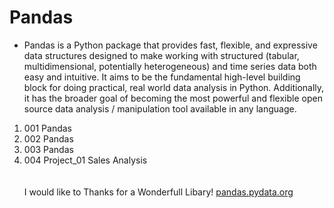 # Pandas
- Pandas is a Python package that provides fast, flexible, and expressive data structures designed to make working with structured (tabular, multidimensional, potentially heterogeneous) and time series data both easy and intuitive. It aims to be the fundamental high-level building block for doing practical, real world data analysis in Python. Additionally, it has the broader goal of becoming the most powerful and flexible open source data analysis / manipulation tool available in any language.
<ol>
  <li>001 Pandas</li>
  <li>002 Pandas</li>
  <li>003 Pandas</li>
  <li>004 Project_01 Sales Analysis </li>
  <br>
  <br>
  I would like to Thanks for a Wonderfull Libary! <a href="https://pandas.pydata.org/">pandas.pydata.org</a>
 </ol>
